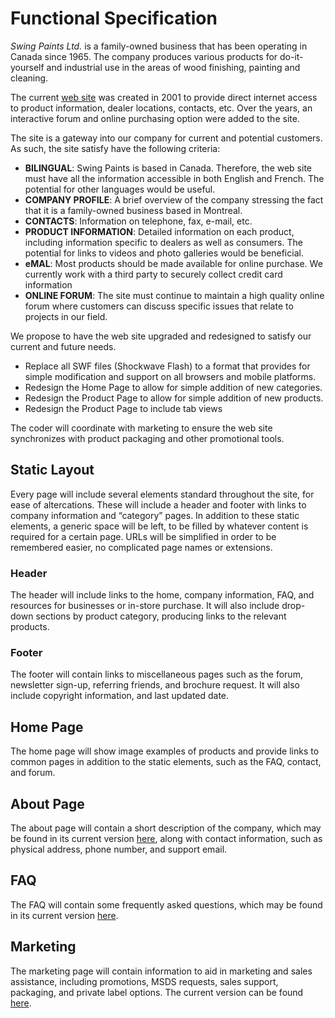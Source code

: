 Functional Specification
========================
_Swing Paints Ltd._ is a family-owned business that has been operating in Canada since 1965. 
The company produces various products for do-it-yourself and industrial use in the areas of wood finishing, painting and cleaning.
 
The current [web site](http://www.swingpaints.com) was created in 2001 to provide direct internet access to product information, dealer locations, contacts, etc.  Over the years, an interactive forum and online purchasing option were added to the site.

The site is a gateway into our company for current and potential customers.  As such, the site satisfy have the following criteria:
- **BILINGUAL**:  Swing Paints is based in Canada.  Therefore, the web site must have all the information accessible in both English and French.  The potential for other languages would be useful.
- **COMPANY PROFILE**:  A brief overview of the company stressing the fact that it is a family-owned business based in Montreal.
- **CONTACTS**:  Information on telephone, fax, e-mail, etc.
- **PRODUCT INFORMATION**:  Detailed information on each product, including information specific to dealers as well as consumers.  The potential for links to videos and photo galleries would be beneficial.
- **eMAL**:  Most products should be made available for online purchase.  We currently work with a third party to securely collect credit card information
- **ONLINE FORUM**:  The site must continue to maintain a high quality online forum where customers can discuss specific issues that relate to projects in our field.

We propose to have the web site upgraded and redesigned to satisfy our current and future needs.
- Replace all SWF files (Shockwave Flash) to a format that provides for simple modification and support on all browsers and mobile platforms.
- Redesign the Home Page to allow for simple addition of new categories.
- Redesign the Product Page to allow for simple addition of new products.
- Redesign the Product Page to include tab views
 
The coder will coordinate with marketing to ensure the web site synchronizes with product packaging and other promotional tools.

Static Layout
-------------
Every page will include several elements standard throughout the site, for ease of altercations. These will include a header and footer with links to company information and &ldquo;category&rdquo; pages. In addition to these static elements, a generic space will be left, to be filled by whatever content is required for a certain page. URLs will be simplified in order to be remembered easier, no complicated page names or extensions.

### Header ###
The header will include links to the home, company information, FAQ, and resources for businesses or in-store purchase. It will also include drop-down sections by product category, producing links to the relevant products.

### Footer ###
The footer will contain links to miscellaneous pages such as the forum, newsletter sign-up, referring friends, and brochure request. It will also include copyright information, and last updated date.

Home Page
---------
The home page will show image examples of products and provide links to common pages in addition to the static elements, such as the FAQ, contact, and forum.

About Page
----------
The about page will contain a short description of the company, which may be found in its current version [here](https://github.com/Youppi3/flaskexample/blob/master/docs/about.md#about-swing-paints), along with contact information, such as physical address, phone number, and support email.

FAQ
---
The FAQ will contain some frequently asked questions, which may be found in its current version [here](https://github.com/Youppi3/flaskexample/blob/master/docs/FAQ.md#swing-paints-faq).

Marketing
---------
The marketing page will contain information to aid in marketing and sales assistance, including promotions, MSDS requests, sales support, packaging, and private label options. The current version can be found [here](https://github.com/Youppi3/flaskexample/blob/master/docs/marketing.md#marketing-and-sales-assistance).
